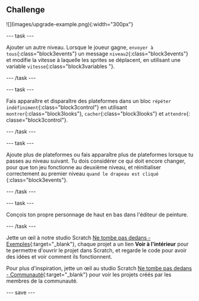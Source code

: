 ## Challenge

<div style="display: flex; flex-wrap: wrap">
<div>
![](images/upgrade-example.png){:width="300px"}
</div>
</div>

--- task ---

Ajouter un autre niveau. Lorsque le joueur gagne, `envoyer à tous`{:class="block3events"} un message `niveau2`{:class="block3events"} et modifie la vitesse à laquelle les sprites se déplacent, en utilisant une variable `vitesse`{:class="block3variables "}.

--- /task ---

--- task ---

Fais apparaître et disparaître des plateformes dans un bloc `répéter indéfiniment`{:class="block3control"} en utilisant `montrer`{:class="block3looks"}, `cacher`{:class="block3looks"} et `attendre`{: classe="block3control"}.

--- /task ---

--- task ---

Ajoute plus de plateformes ou fais apparaître plus de plateformes lorsque tu passes au niveau suivant. Tu dois considérer ce qui doit encore changer, pour que ton jeu fonctionne au deuxième niveau, et réinitialiser correctement au premier niveau `quand le drapeau est cliqué `{:class="block3events"}.

--- /task ---

--- task ---

Conçois ton propre personnage de haut en bas dans l'éditeur de peinture.

--- /task ---

Jette un œil à notre studio Scratch [Ne tombe pas dedans - Exemples](https://scratch.mit.edu/studios/29599110){:target="_blank"}, chaque projet a un lien **Voir à l'intérieur** pour te permettre d'ouvrir le projet dans Scratch, et regarde le code pour avoir des idées et voir comment ils fonctionnent.

Pour plus d'inspiration, jette un œil au studio Scratch [Ne tombe pas dedans - Communauté](https://scratch.mit.edu/studios/29601182){:target="_blank"} pour voir les projets créés par les membres de la communauté.

--- save ---
